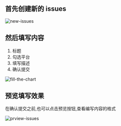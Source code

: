 ## 首先创建新的 issues

![new-issues](http://orktyepkm.bkt.clouddn.com/new-issues.png?watermark/1/image/aHR0cDovL29ya3hra296di5ia3QuY2xvdWRkbi5jb20vVFMrc2h1aXlpbi5wbmc=/dissolve/100/gravity/SouthEast/dx/15/dy/15|imageslim)

## 然后填写内容

1. 标题
2. 勾选平台
3. 填写描述
4. 确认提交

![fill-the-chart](http://orktyepkm.bkt.clouddn.com/fill-the-chart.png?watermark/1/image/aHR0cDovL29ya3hra296di5ia3QuY2xvdWRkbi5jb20vVFMrc2h1aXlpbi5wbmc=/dissolve/100/gravity/SouthEast/dx/15/dy/15|imageslim)

## 预览填写效果

在确认提交之前,也可以点击预览按钮,查看编写内容的格式

![prview-issues](http://orktyepkm.bkt.clouddn.com/prview-issues.png?watermark/1/image/aHR0cDovL29ya3hra296di5ia3QuY2xvdWRkbi5jb20vVFMrc2h1aXlpbi5wbmc=/dissolve/100/gravity/SouthEast/dx/15/dy/15|imageslim)


